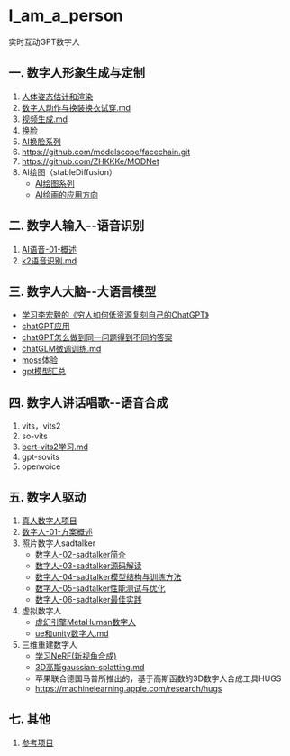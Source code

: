 # I_am_a_person
实时互动GPT数字人

## 一. 数字人形象生成与定制
1. [人体姿态估计和渲染](人体姿态估计和渲染.md)
1. [数字人动作与换装换衣试穿.md](数字人动作与换装换衣试穿.md)
1. [视频生成.md](视频生成.md)
2. [换脸](换脸.md)
3. [AI换脸系列](faceSwap/README.md)
1. https://github.com/modelscope/facechain.git
1. https://github.com/ZHKKKe/MODNet
1. AI绘图（stableDiffusion）
   - [AI绘图系列](stableDiffusion/README.md)
   - [AI绘画的应用方向](stableDiffusion/AI绘画的应用方向.md)

## 二. 数字人输入--语音识别
1. [AI语音-01-概述](ASR-TTS/AI语音-01-概述.md)
1. [k2语音识别.md](1.语音识别/k2语音识别.md)

## 三. 数字人大脑--大语言模型
- [学习李宏毅的《穷人如何低资源复刻自己的ChatGPT》](chatGPT/学习李宏毅的《穷人如何低资源复刻自己的ChatGPT》.md)
- [chatGPT应用](chatGPT/chatGPT应用.md)
- [chatGPT怎么做到同一问题得到不同的答案](chatGPT/chatGPT怎么做到同一问题得到不同的答案.md)
- [chatGLM微调训练.md](chatGPT/chatGLM微调训练.md)
- [moss体验](chatGPT/moss体验.md)
- [gpt模型汇总](chatGPT/gpt模型汇总.md)

## 四. 数字人讲话唱歌--语音合成
1. vits，vits2
2. so-vits
2. [bert-vits2学习.md](bert-vits2学习.md)
2. gpt-sovits
3. openvoice

## 五. 数字人驱动
1. [真人数字人项目](数字人.md)
2. [数字人-01-方案概述](数字人/数字人-01-方案概述.md)
1. 照片数字人sadtalker
   - [数字人-02-sadtalker简介](数字人/数字人-02-sadtalker简介.md)
   - [数字人-03-sadtalker源码解读](数字人/数字人-03-sadtalker源码解读.md)
   - [数字人-04-sadtalker模型结构与训练方法](数字人/数字人-04-sadtalker模型结构与训练方法.md)
   - [数字人-05-sadtalker性能测试与优化](数字人/数字人-05-sadtalker性能测试与优化.md)
   - [数字人-06-sadtalker最佳实践](数字人/数字人-06-sadtalker最佳实践.md)
1. 虚拟数字人
   - [虚幻引擎MetaHuman数字人](ue/README.md)
   - [ue和unity数字人.md](ue/ue和unity数字人.md)
2. 三维重建数字人
   - [学习NeRF(新视角合成)](https://gitee.com/yangkang2022/nerf-learn)
   - [3D高斯gaussian-splatting.md](3D高斯gaussian-splatting.md)
   - 苹果联合德国马普所推出的，基于高斯函数的3D数字人合成工具HUGS
   - https://machinelearning.apple.com/research/hugs

## 七. 其他
1. [参考项目](参考项目.md)
